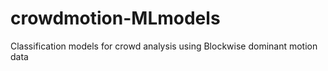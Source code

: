 # crowdmotion-MLmodels

Classification models for crowd analysis using Blockwise dominant motion data
